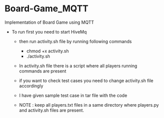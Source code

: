 # Board-Game_MQTT
Implementation of Board Game using MQTT


- To run first you need to start HiveMq 
    - then run activity.sh file by running following commands
    	- chmod +x activity.sh
    	- ./activity.sh
    	
    - In activity.sh file there is a script where all players running commands are present 
    - if you want to check test cases you need to change activity.sh file accordingly
   
   
   - I have given sample test case in tar file with the code 
   - NOTE : keep all players.txt files in a same directory where players.py and activity.sh files are present.

